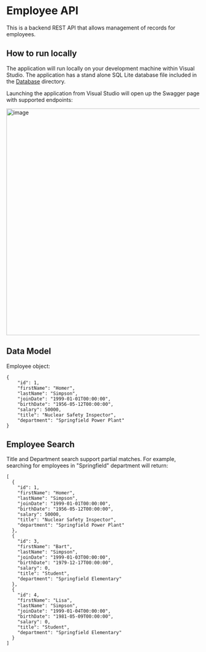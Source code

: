 # Employee API
This is a backend REST API that allows management of records for employees. 

## How to run locally
The application will run locally on your development machine within Visual Studio. The application has a stand alone SQL Lite database file included in the [Database](https://github.com/mmyo/EmployeeApi/tree/main/EmployeeApi/Database) directory.

Launching the application from Visual Studio will open up the Swagger page with supported endpoints:

<img width="591" alt="image" src="https://github.com/mmyo/EmployeeApi/assets/8795750/c0c1ff09-a0ff-4bcf-8c99-ee14cf217431">

## Data Model
Employee object:

```
{
    "id": 1,
    "firstName": "Homer",
    "lastName": "Simpson",
    "joinDate": "1999-01-01T00:00:00",
    "birthDate": "1956-05-12T00:00:00",
    "salary": 50000,
    "title": "Nuclear Safety Inspector",
    "department": "Springfield Power Plant"
}
```

## Employee Search

Title and Department search support partial matches. For example, searching for employees in "Springfield" department will return:

```
[
  {
    "id": 1,
    "firstName": "Homer",
    "lastName": "Simpson",
    "joinDate": "1999-01-01T00:00:00",
    "birthDate": "1956-05-12T00:00:00",
    "salary": 50000,
    "title": "Nuclear Safety Inspector",
    "department": "Springfield Power Plant"
  },
  {
    "id": 3,
    "firstName": "Bart",
    "lastName": "Simpson",
    "joinDate": "1999-01-03T00:00:00",
    "birthDate": "1979-12-17T00:00:00",
    "salary": 0,
    "title": "Student",
    "department": "Springfield Elementary"
  },
  {
    "id": 4,
    "firstName": "Lisa",
    "lastName": "Simpson",
    "joinDate": "1999-01-04T00:00:00",
    "birthDate": "1981-05-09T00:00:00",
    "salary": 0,
    "title": "Student",
    "department": "Springfield Elementary"
  }
]
```

